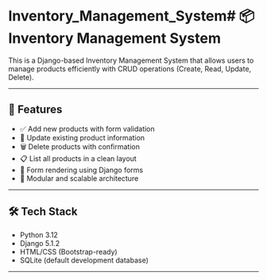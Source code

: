 # Inventory_Management_System# 📦 Inventory Management System

This is a Django-based Inventory Management System that allows users to manage products efficiently with CRUD operations (Create, Read, Update, Delete).

---

## 🚀 Features

- ✅ Add new products with form validation  
- 📝 Update existing product information  
- 🗑️ Delete products with confirmation  
- 📋 List all products in a clean layout  
- 🔄 Form rendering using Django forms  
- 🧩 Modular and scalable architecture  

---

## 🛠️ Tech Stack

- Python 3.12  
- Django 5.1.2  
- HTML/CSS (Bootstrap-ready)  
- SQLite (default development database)

---

## 

